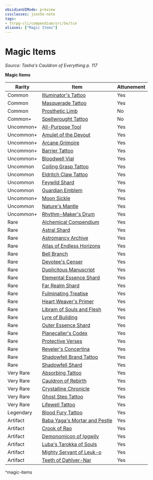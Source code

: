 ```yaml
---
obsidianUIMode: preview
cssclasses: json5e-note
tags:
- ttrpg-cli/compendium/src/5e/tce
aliases: ["Magic Items"]
---
```

# Magic Items
*Source: Tasha's Cauldron of Everything p. 117* 

**Magic Items**

| Rarity | Item | Attunement |
|--------|------|------------|
| Common | [Illuminator's Tattoo](3-Mechanics/CLI/items/illuminators-tattoo-tce.md) | Yes |
| Common | [Masquerade Tattoo](3-Mechanics/CLI/items/masquerade-tattoo-tce.md) | Yes |
| Common | [Prosthetic Limb](3-Mechanics/CLI/items/prosthetic-limb-tce.md) | No |
| Common+ | [Spellwrought Tattoo](3-Mechanics/CLI/items/spellwrought-tattoo-tce.md) | No |
| Uncommon+ | [All-Purpose Tool](3-Mechanics/CLI/items/1-all-purpose-tool-tce.md) | Yes |
| Uncommon+ | [Amulet of the Devout](3-Mechanics/CLI/items/1-amulet-of-the-devout-tce.md) | Yes |
| Uncommon+ | [Arcane Grimoire](3-Mechanics/CLI/items/1-arcane-grimoire-tce.md) | Yes |
| Uncommon+ | [Barrier Tattoo](3-Mechanics/CLI/items/barrier-tattoo-small-tce.md) | Yes |
| Uncommon+ | [Bloodwell Vial](3-Mechanics/CLI/items/1-bloodwell-vial-tce.md) | Yes |
| Uncommon | [Coiling Grasp Tattoo](3-Mechanics/CLI/items/coiling-grasp-tattoo-tce.md) | Yes |
| Uncommon | [Eldritch Claw Tattoo](3-Mechanics/CLI/items/eldritch-claw-tattoo-tce.md) | Yes |
| Uncommon | [Feywild Shard](3-Mechanics/CLI/items/feywild-shard-tce.md) | Yes |
| Uncommon | [Guardian Emblem](3-Mechanics/CLI/items/guardian-emblem-tce.md) | Yes |
| Uncommon+ | [Moon Sickle](3-Mechanics/CLI/items/1-moon-sickle-tce.md) | Yes |
| Uncommon | [Nature's Mantle](3-Mechanics/CLI/items/natures-mantle-tce.md) | Yes |
| Uncommon+ | [Rhythm-Maker's Drum](3-Mechanics/CLI/items/1-rhythm-makers-drum-tce.md) | Yes |
| Rare | [Alchemical Compendium](3-Mechanics/CLI/items/alchemical-compendium-tce.md) | Yes |
| Rare | [Astral Shard](3-Mechanics/CLI/items/astral-shard-tce.md) | Yes |
| Rare | [Astromancy Archive](3-Mechanics/CLI/items/astromancy-archive-tce.md) | Yes |
| Rare | [Atlas of Endless Horizons](3-Mechanics/CLI/items/atlas-of-endless-horizons-tce.md) | Yes |
| Rare | [Bell Branch](3-Mechanics/CLI/items/bell-branch-tce.md) | Yes |
| Rare | [Devotee's Censer](3-Mechanics/CLI/items/devotees-censer-tce.md) | Yes |
| Rare | [Duplicitous Manuscript](3-Mechanics/CLI/items/duplicitous-manuscript-tce.md) | Yes |
| Rare | [Elemental Essence Shard](3-Mechanics/CLI/items/elemental-essence-shard-tce.md) | Yes |
| Rare | [Far Realm Shard](3-Mechanics/CLI/items/far-realm-shard-tce.md) | Yes |
| Rare | [Fulminating Treatise](3-Mechanics/CLI/items/fulminating-treatise-tce.md) | Yes |
| Rare | [Heart Weaver's Primer](3-Mechanics/CLI/items/heart-weavers-primer-tce.md) | Yes |
| Rare | [Libram of Souls and Flesh](3-Mechanics/CLI/items/libram-of-souls-and-flesh-tce.md) | Yes |
| Rare | [Lyre of Building](3-Mechanics/CLI/items/lyre-of-building-tce.md) | Yes |
| Rare | [Outer Essence Shard](3-Mechanics/CLI/items/outer-essence-shard-tce.md) | Yes |
| Rare | [Planecaller's Codex](3-Mechanics/CLI/items/planecallers-codex-tce.md) | Yes |
| Rare | [Protective Verses](3-Mechanics/CLI/items/protective-verses-tce.md) | Yes |
| Rare | [Reveler's Concertina](3-Mechanics/CLI/items/revelers-concertina-tce.md) | Yes |
| Rare | [Shadowfell Brand Tattoo](3-Mechanics/CLI/items/shadowfell-brand-tattoo-tce.md) | Yes |
| Rare | [Shadowfell Shard](3-Mechanics/CLI/items/shadowfell-shard-tce.md) | Yes |
| Very Rare | [Absorbing Tattoo](3-Mechanics/CLI/items/absorbing-tattoo-tce.md) | Yes |
| Very Rare | [Cauldron of Rebirth](3-Mechanics/CLI/items/cauldron-of-rebirth-tce.md) | Yes |
| Very Rare | [Crystalline Chronicle](3-Mechanics/CLI/items/crystalline-chronicle-tce.md) | Yes |
| Very Rare | [Ghost Step Tattoo](3-Mechanics/CLI/items/ghost-step-tattoo-tce.md) | Yes |
| Very Rare | [Lifewell Tattoo](3-Mechanics/CLI/items/lifewell-tattoo-tce.md) | Yes |
| Legendary | [Blood Fury Tattoo](3-Mechanics/CLI/items/blood-fury-tattoo-tce.md) | Yes |
| Artifact | [Baba Yaga's Mortar and Pestle](3-Mechanics/CLI/items/baba-yagas-mortar-and-pestle-tce.md) | Yes |
| Artifact | [Crook of Rao](3-Mechanics/CLI/items/crook-of-rao-tce.md) | Yes |
| Artifact | [Demonomicon of Iggwilv](3-Mechanics/CLI/items/demonomicon-of-iggwilv-tce.md) | Yes |
| Artifact | [Luba's Tarokka of Souls](3-Mechanics/CLI/items/lubas-tarokka-of-souls-tce.md) | Yes |
| Artifact | [Mighty Servant of Leuk-o](3-Mechanics/CLI/items/mighty-servant-of-leuk-o-tce.md) | Yes |
| Artifact | [Teeth of Dahlver-Nar](3-Mechanics/CLI/items/teeth-of-dahlver-nar-tce.md) | Yes |
^magic-items
